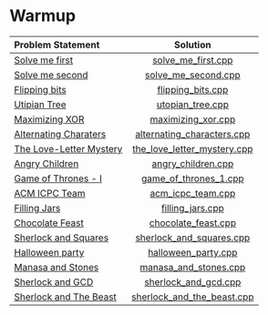 # Warmup

|                                    Problem Statement                                     |                           Solution                           |
|:-----------------------------------------------------------------------------------------|:------------------------------------------------------------:|
| [Solve me first](https://www.hackerrank.com/challenges/solve-me-first)                   | [solve_me_first.cpp](./solve_me_first.cpp)                   |
| [Solve me second](https://www.hackerrank.com/challenges/solve-me-second)                 | [solve_me_second.cpp](./solve_me_second.cpp)                 |
| [Flipping bits](https://www.hackerrank.com/challenges/flipping-bits)                     | [flipping_bits.cpp](./flipping_bits.cpp)                     |
| [Utipian Tree](https://www.hackerrank.com/challenges/utopian-tree)                       | [utopian_tree.cpp](./utopian_tree.cpp)                       |
| [Maximizing XOR](https://www.hackerrank.com/challenges/maximizing-xor)                   | [maximizing_xor.cpp](./maximizing_xor.cpp)                   |
| [Alternating Charaters](https://www.hackerrank.com/challenges/alternating-characters)    | [alternating_characters.cpp](./alternating_characters.cpp)   |
| [The Love-Letter Mystery](https://www.hackerrank.com/challenges/the-love-letter-mystery) | [the_love_letter_mystery.cpp](./the_love_letter_mystery.cpp) |
| [Angry Children](https://www.hackerrank.com/challenges/angry-children)                   | [angry_children.cpp](./angry_children.cpp)                   |
| [Game of Thrones - I](https://www.hackerrank.com/challenges/game-of-thrones)             | [game_of_thrones_1.cpp](./game_of_thrones_1.cpp)             |
| [ACM ICPC Team](https://www.hackerrank.com/challenges/acm-icpc-team)                     | [acm_icpc_team.cpp](./acm_icpc_team.cpp)                     |
| [Filling Jars](https://www.hackerrank.com/challenges/filling-jars)                       | [filling_jars.cpp](./filling_jars.cpp)                       |
| [Chocolate Feast](https://www.hackerrank.com/challenges/chocolate-feast)                 | [chocolate_feast.cpp](./chocolate_feast.cpp)                 |
| [Sherlock and Squares](https://www.hackerrank.com/challenges/sherlock-and-squares)       | [sherlock_and_squares.cpp](./sherlock_and_squares.cpp)       |
| [Halloween party](https://www.hackerrank.com/challenges/halloween-party)                 | [halloween_party.cpp](./halloween_party.cpp)                 |
| [Manasa and Stones](https://www.hackerrank.com/challenges/manasa-and-stones)             | [manasa_and_stones.cpp](./manasa_and_stones.cpp)             |
| [Sherlock and GCD](https://www.hackerrank.com/challenges/sherlock-and-gcd)               | [sherlock_and_gcd.cpp](./sherlock_and_gcd.cpp)               |
| [Sherlock and The Beast](https://www.hackerrank.com/challenges/sherlock-and-the-beast)   | [sherlock_and_the_beast.cpp](./sherlock_and_the_beast.cpp)   |
